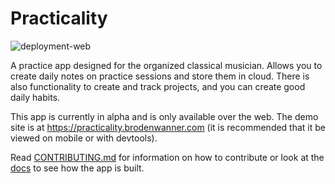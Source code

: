 # Practicality

![deployment-web](https://github.com/broden-wanner/practicality/workflows/deployment-web/badge.svg?branch=master)

A practice app designed for the organized classical musician. Allows you
to create daily notes on practice sessions and store them in cloud. There
is also functionality to create and track projects, and you can
create good daily habits.

This app is currently in alpha and is only available over the web. The
demo site is at https://practicality.brodenwanner.com (it is recommended
that it be viewed on mobile or with devtools).

Read [CONTRIBUTING.md](CONTRIBUTING.md) for information on how to contribute or
look at the [docs](https://practicality.brodenwanner.com/docs) to see how the
app is built.
